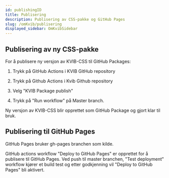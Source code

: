 ```yaml
---
id: publishingID
title: Publisering
description: Publisering av CSS-pakke og GitHub Pages
slug: /omKvib/publisering
displayed_sidebar: OmKvibSidebar
---
```


## Publisering av ny CSS-pakke
For å publisere ny versjon av KVIB-CSS til GitHub Packages:
1. Trykk på GitHub Actions i KVIB GitHub repository

1. Trykk på Github Actions i Kvib Github repository

2. Velg  "KVIB Package publish"

3. Trykk på "Run workflow" på Master branch.

Ny versjon av KVIB-CSS blir opprettet som GitHub Package og gjort klar til bruk.

## Publisering til GitHub Pages
GitHub Pages bruker gh-pages branchen som kilde.

GitHub actions workflow "Deploy to GitHub Pages" er opprettet for å publisere til GitHub Pages.
Ved push til master branchen, "Test deployment" workflow kjører et build test og etter godkjenning vil "Deploy to GitHub Pages" bli aktivert.